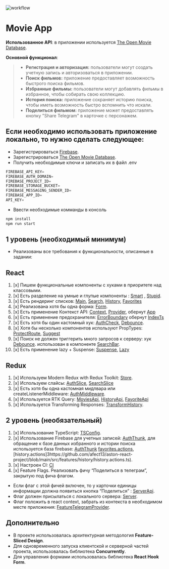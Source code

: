 ![workflow](https://github.com/VladimirSolo/Movie_App/actions/workflows/worksflows.yml/badge.svg)

# Movie App

**Использованное API**: в приложении используется [The Open Movie Database](https://www.omdbapi.com/).

 **Основной функционал**:

> - **Регистрация и авторизация:** пользователи могут создать учетную запись и авторизоваться в приложении.
> - **Поиск фильмов:** приложение предоставляет возможность быстрого поиска фильмов.
> - **Избранные фильмы:** пользователи могут добавлять фильмы в избранное, чтобы собирать свою коллекцию.
> - **История поиска:** приложение сохраняет историю поиска, чтобы иметь возможность быстро вспомнить что искали.
> - **Поделиться фильмом:** приложение может предоставлять кнопку "Share Telegram" в карточке с персонажем.

## Если необходимо использовать приложение локально, то нужно сделать следующее:

- Зарегистрироваться [Firebase](https://firebase.google.com).
- Зарегистрироваться [The Open Movie Database](https://www.omdbapi.com/).
- Получить необходимые ключи и записать их в файл .env
```javascript
FIREBASE_API_KEY=
FIREBASE_AUTH_DOMAIN=
FIREBASE_PROJECT_ID=
FIREBASE_STORAGE_BUCKET=
FIREBASE_MESSAGING_SENDER_ID=
FIREBASE_APP_ID=
API_KEY=
```
- Ввести необходимые комманды в консоль
```javascript
npm install
npm run start
```

## **1 уровень (необходимый минимум)**

- Реализованы все требования к функциональности, описанные в задании:

## React

1. [x] Пишем функциональные компоненты c хуками в приоритете над классовыми.
2. [x] Есть разделение на умные и глупые компоненты : [Smart](https://github.com/VladimirSolo/Movie_App/tree/main/src/widgets)
, [Stupid](https://github.com/VladimirSolo/Movie_App/blob/main/src/shared/ui/).
3. [x] Есть рендеринг списков: [Main](https://github.com/VladimirSolo/Movie_App/blob/main/src/widgets/Main/ui/Main.tsx),
  [Search](https://github.com/VladimirSolo/Movie_App/blob/main/src/features/Search/ui/Search/Search.tsx), [History](https://github.com/VladimirSolo/Movie_App/blob/main/src/features/Search/ui/History/History.tsx), [Favorites](https://github.com/VladimirSolo/Movie_App/blob/main/src/features/FirebaseDB/ui/Favorite/Favorites.tsx)
4. [x] Реализована хотя бы одна форма: [Form](https://github.com/VladimirSolo/Movie_App/blob/main/src/features/Auth/ui/Form/Form.tsx).
5. [x] Есть применение Контекст API: [Context](https://github.com/VladimirSolo/Movie_App/blob/main/src/app/providers/FeatureTelegramProvider/lib/FeatureTelegramContext.ts), [Provider](https://github.com/VladimirSolo/Movie_App/blob/main/src/app/providers/FeatureTelegramProvider/ui/FeatureTelegramProvider.tsx), обернут [App](https://github.com/VladimirSolo/Movie_App/blob/main/src/app/App.tsx)
6. [x] Есть применение предохранителя: [ErrorBoundary](https://github.com/VladimirSolo/Movie_App/blob/main/src/app/providers/ErrorBoundary/ui/ErrorBoundary.tsx) обернут [IndexTs](https://github.com/VladimirSolo/Movie_App/blob/main/src/index.tsx)
7. [x] Есть хотя бы один кастомный хук: [AuthCheck](https://github.com/VladimirSolo/Movie_App/blob/main/src/widgets/lib/useAuthCheck.ts), [Debounce](https://github.com/VladimirSolo/Movie_App/blob/main/src/widgets/lib/useDebounce.ts).
8. [x] Хотя бы несколько компонентов используют PropTypes: [ProtectRoute](https://github.com/VladimirSolo/Movie_App/blob/main/src/widgets/ProtectedRoute/ui/ProtectedRoute.tsx), [Suggest](https://github.com/VladimirSolo/Movie_App/blob/main/src/widgets/Suggest/ui/Suggest.tsx)
9. [x] Поиск не должен триггерить много запросов к серверу: хук [Debounce](https://github.com/VladimirSolo/Movie_App/blob/main/src/widgets/lib/useDebounce.ts). использован в компоненте [SearchBar](https://github.com/VladimirSolo/Movie_App/blob/main/src/features/Search/ui/SearchBar/SearchBar.tsx).
10. [x] Есть применение lazy + Suspense: [Suspense](https://github.com/VladimirSolo/Movie_App/blob/main/src/app/providers/router/ui/AppRouter.tsx), [Lazy](https://github.com/VladimirSolo/Movie_App/blob/main/src/pages/MainPage/ui/MainLazy.tsx)

## Redux

1. [x] Используем Modern Redux with Redux Toolkit: [Store](https://github.com/VladimirSolo/Movie_App/blob/main/src/app/providers/store/config/store.ts).
2. [x] Используем слайсы: [AuthSlice](https://github.com/VladimirSolo/Movie_App/blob/main/src/features/Auth/model/slice/authSlice.ts), [SearchSlice](https://github.com/VladimirSolo/Movie_App/blob/main/src/features/Search/model/slice/searchSlice.ts)
3. [x] Есть хотя бы одна кастомная мидлвара или createListenerMiddleware: [AuthMiddleware](https://github.com/VladimirSolo/Movie_App/blob/main/src/features/Auth/model/services/authMiddleWare.ts).
4. [x] Используется RTK Query: [MoviesApi](https://github.com/VladimirSolo/Movie_App/blob/main/src/widgets/api/moviesApi.ts), [HistoryApi](https://github.com/VladimirSolo/Movie_App/blob/main/src/features/Search/services/historyApi.ts), [FavoriteApi](https://github.com/VladimirSolo/Movie_App/blob/main/src/features/FirebaseDB/model/services/favoritesApi.ts)
5. [x] Используется Transforming Responses: [TransformHistory](https://github.com/VladimirSolo/Movie_App/blob/main/src/features/Search/services/transform/transformResponse.ts).

## **2 уровень (необязательный)**

1. [x] Использование TypeScript: [TSConfig](https://github.com/VladimirSolo/Movie_App/blob/main/tsconfig.json).
2. [x] Использование Firebase для учетных записей: [AuthThunk](https://github.com/VladimirSolo/Movie_App/blob/main/src/features/Auth/model/actions/authThunk.ts), для обращение к базе данных избранного и истории поиска используется база firebase: [AuthThunk](https://github.com/VladimirSolo/Movie_App/blob/main/src/widgets/api/config/baseApi.ts)
[favorites.actions](https://github.com/afect13/aston-react-project/blob/main/src/features/favorites/favorites.actions.ts), [history.actions]3https://github.com/afect13/aston-react-project/blob/main/src/features/history/history.actions.ts).
3. [x]  Настроен CI: [CI](https://github.com/VladimirSolo/Movie_App/blob/main/.github/workflows/worksflows.yml)
4. [x] Feature Flags. Реализовать фичу “Поделиться в телеграм”, закрытую под фича флагом.
  - Если флаг с этой фичей включен, то у карточки единицы информации должна появиться кнопка “Поделиться” : [ServerApi](https://github.com/VladimirSolo/Movie_App/blob/main/src/widgets/api/serverApi.ts).
  - Флаг должен присылаться с локального сервера: [Server](https://github.com/VladimirSolo/Movie_App/blob/main/server/server.ts).
  - Флаг положить в react context, забрать из контекста в необходимом месте приложения: [FeatureTelegramProvider](https://github.com/VladimirSolo/Movie_App/blob/main/src/app/providers/FeatureTelegramProvider/ui/FeatureTelegramProvider.tsx).


## **Дополнительно**

- В проекте использовалась архитектурная методология **Feature-Sliced Design**.
- Для одновременного запуска клиентской и серверной частей проекта, использовалась библиотека **Concurrently**.
- Для управления формами использовалась библиотека **React Hook Form**.